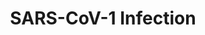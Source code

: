 ---
annotations:
- type: Pathway Ontology
  value: infectious disease pathway
- type: Pathway Ontology
  value: disease pathway
- type: Disease Ontology
  value: severe acute respiratory syndrome
- type: Disease Ontology
  value: viral infectious disease
authors:
- ReactomeTeam
- DeSl
description: The SARS-CoV-1 coronavirus is the causative agent of the outbreak of
  severe acute respiratory syndrome in 2003 that caused 8,098 known cases of the disease
  and 774 deaths. The molecular events involved in viral infection and the response
  of the human host to it have since been studied in detail and are annotated here
  (de Wit et al. 2016; Marra et al. 2003). The SARS-CoV-1 viral infection pathway
  here uses entries listed in the UniProt "Human SARS coronavirus (SARS-CoV) (Severe
  acute respiratory syndrome coronavirus)" taxonomy.<br><br>SARS-CoV-1 infection begins
  with the binding of viral S (spike) protein to cell surface angiotensin converting
  enzyme 2 (ACE2) and endocytosis of the bound virion. Within the endocytic vesicle,
  host proteases mediate cleavage of S protein into S1 and S2 fragments, leading to
  S2-mediated fusion of the viral and host endosome membranes and release of the viral
  capsid into the host cell cytosol. The capsid is uncoated to free the viral genomic
  RNA, whose cap-dependent translation produces polyprotein pp1a and, by means of
  a 1-base frameshift, polyprotein pp1ab. Autoproteolytic cleavage of pp1a and pp1ab
  generates 15 or 16 nonstructural proteins (nsps) with various functions. Importantly,
  the RNA dependent RNA polymerase (RdRP) activity is encoded in nsp12. Nsp3, 4, and
  6 induce rearrangement of the cellular endoplasmic reticulum membrane to form cytosolic
  double membrane vesicles (DMVs) where the viral replication transcription complex
  is assembled and anchored. With viral genomic RNA as a template, viral replicase-transcriptase
  synthesizes a full length negative sense antigenome, which in turn serves as a template
  for the synthesis of new genomic RNA. The replicase-transcriptase can also switch
  template during discontinuous transcription of the genome at transcription regulated
  sequences to produce a nested set of negative-sense subgenomic (sg) RNAs, which
  are used as templates for the synthesis of positive-sense sgRNAs that are translated
  to generate viral proteins. Finally, viral particle assembly occurs in the ER Golgi
  intermediate compartment (ERGIC). Viral M protein provides the scaffold for virion
  morphogenesis (Fung & Liu 2019; Masters 2006).  View original pathway at [http://www.reactome.org/PathwayBrowser/#DIAGRAM=9678108
  Reactome].
last-edited: 2021-01-25
organisms:
- Homo sapiens
redirect_from:
- /index.php/Pathway:WP5020
- /instance/WP5020
schema-jsonld:
- '@context': https://schema.org/
  '@id': https://wikipathways.github.io/pathways/WP5020.html
  '@type': Dataset
  creator:
    '@type': Organization
    name: WikiPathways
  description: The SARS-CoV-1 coronavirus is the causative agent of the outbreak of
    severe acute respiratory syndrome in 2003 that caused 8,098 known cases of the
    disease and 774 deaths. The molecular events involved in viral infection and the
    response of the human host to it have since been studied in detail and are annotated
    here (de Wit et al. 2016; Marra et al. 2003). The SARS-CoV-1 viral infection pathway
    here uses entries listed in the UniProt "Human SARS coronavirus (SARS-CoV) (Severe
    acute respiratory syndrome coronavirus)" taxonomy.<br><br>SARS-CoV-1 infection
    begins with the binding of viral S (spike) protein to cell surface angiotensin
    converting enzyme 2 (ACE2) and endocytosis of the bound virion. Within the endocytic
    vesicle, host proteases mediate cleavage of S protein into S1 and S2 fragments,
    leading to S2-mediated fusion of the viral and host endosome membranes and release
    of the viral capsid into the host cell cytosol. The capsid is uncoated to free
    the viral genomic RNA, whose cap-dependent translation produces polyprotein pp1a
    and, by means of a 1-base frameshift, polyprotein pp1ab. Autoproteolytic cleavage
    of pp1a and pp1ab generates 15 or 16 nonstructural proteins (nsps) with various
    functions. Importantly, the RNA dependent RNA polymerase (RdRP) activity is encoded
    in nsp12. Nsp3, 4, and 6 induce rearrangement of the cellular endoplasmic reticulum
    membrane to form cytosolic double membrane vesicles (DMVs) where the viral replication
    transcription complex is assembled and anchored. With viral genomic RNA as a template,
    viral replicase-transcriptase synthesizes a full length negative sense antigenome,
    which in turn serves as a template for the synthesis of new genomic RNA. The replicase-transcriptase
    can also switch template during discontinuous transcription of the genome at transcription
    regulated sequences to produce a nested set of negative-sense subgenomic (sg)
    RNAs, which are used as templates for the synthesis of positive-sense sgRNAs that
    are translated to generate viral proteins. Finally, viral particle assembly occurs
    in the ER Golgi intermediate compartment (ERGIC). Viral M protein provides the
    scaffold for virion morphogenesis (Fung & Liu 2019; Masters 2006).  View original
    pathway at [http://www.reactome.org/PathwayBrowser/#DIAGRAM=9678108 Reactome].
  keywords:
  - 'NHC '
  - 'UBC(381-456) '
  - 7a:O-glycosyl
  - NAM
  - coronavirus
  - m7G(5')pppAm-SARS-CoV-1 plus strand subgenomic mRNAs
  - VHL
  - 'm7GpppA-mRNA8 '
  - nsp7:nsp8:nsp12:nsp14:nsp10:nsp13:nsp15
  - nsp7:nsp8:nsp12:nsp14:nsp10
  - SUMO1-K62-p-S177-Ncap dimer
  - GALNT1
  - N-glycan nsp3
  - 'mRNA4 minus strand '
  - sialyltransferases
  - gRNA with secondary
  - nsp7:nsp8:nsp12
  - nsp7:nsp8
  - genomic RNA (plus
  - pp1a-nsp10
  - coronavirus genomic
  - glucosidases:ER-alpha glucosidase inhibitors
  - 'mRNA3 minus strand '
  - Ncap
  - pp1ab-nsp3-4
  - 7a:O-glycosyl 3a
  - 'pp1a-nsp6 '
  - 'UBC(77-152) '
  - structure:RTC
  - N
  - 'pp1ab-nsp3 '
  - p-S177,S181,S185,S187,S189,S191,S195,T199,S203,S207-N
  - 3a
  - 'CHMP2A '
  - GSK3B:GSKi
  - nsp9
  - UDP-N-acetyl-alpha-D-glucosamine(2âˆ’)
  - 'm7G(5'')pppAm-capped, polyadenylated SARS-CoV-1 genomic RNA (plus strand) '
  - 'm7G(5'')pppAm-mRNA6 '
  - nsp4
  - 'compound 11r '
  - pp1ab-nsp7
  - 8b:MAP1LC3B
  - 'M '
  - 'pp1a-nsp4 '
  - 'pp1ab-nsp12 '
  - 'pp1ab-nsp3-4 '
  - 'CHMP7 '
  - ESCRT-III
  - CTSL inhibitors
  - 'N-glycan pp1ab-nsp3-4 '
  - 'mRNA6 '
  - m7GpppA-capped
  - nsp10
  - pp1ab-nsp10
  - nascent E
  - 'VHL '
  - TMPRSS2:TMPRSS2
  - gRNA
  - Ub-3xPalmC-E
  - nsp2
  - SUMO-p-Ncap
  - N-glycan nsp4
  - 5'-diphosphate(3âˆ’)
  - RNA (plus strand)
  - RNA:O-glycosyl 3a
  - 'genomic RNA:'
  - N-glycan E
  - 'PARP10 '
  - 'PRKCSH '
  - GSK3B
  - PARPs
  - 'UBC(1-76) '
  - structure:RTC:nascent RNA minus strand
  - 'Host Derived Lipid Bilayer Membrane '
  - 'm7G(5'')pppAm-mRNA9 '
  - Pi
  - pp1a-nsp7
  - 'mRNA2 '
  - 'CHMP3 '
  - 8b
  - 'S1:S2:M:E:'
  - encapsidated SARS
  - 'm7G(5'')pppAm-mRNA2 '
  - 'MOGS '
  - nsp5
  - 'MAP1LC3B '
  - nsp7
  - 'mRNA2 minus strand '
  - 'm7G(5'')pppAm-mRNA7 '
  - trimer
  - mRNAs
  - with
  - 'PARP9 '
  - 'mRNA4 '
  - Î±-Ketoamides
  - pp1a
  - 'm7GpppA-mRNA5 '
  - 'ST3GAL2 '
  - 'PARP14 '
  - CQ, HCQ
  - nucleotide
  - nsp7:nsp8:nsp12:nsp14:nsp10:nsp13
  - H+
  - 'S1:S2:M:E:encapsidated SARS coronavirus genomic RNA: 7a:O-glycosyl 3a tetramer'
  - 'pp1ab-nsp4 '
  - 5'-diphosphate(3-)
  - 'CHMP6 '
  - 3a tetramer
  - 'pp1ab-nsp13 '
  - 'Li<sup>+</sup> '
  - ADPr-p-S177-Ncap
  - 'CHMP4A '
  - nsp8
  - Ub
  - dimer:SARS
  - RNA:7a:O-glycosyl
  - S-adenosyl-L-methionine
  - 'CHMP2B '
  - 'CQ2+ '
  - 'UBC(229-304) '
  - m7G(5')pppAm-capped,
  - 'UBA52(1-76) '
  - 'glycosylated-ACE2 '
  - 'mefloquine '
  - CANX
  - nsp3
  - nsp6
  - 'm7G(5'')pppAm-capped,polyadenylated mRNA7 '
  - S-adenosyl-L-homocysteine
  - nsp1-4
  - 'N-glycan M '
  - '8b '
  - 'teicoplanin '
  - inhibitors
  - pp1ab-nsp1-4
  - 'N-glycan pp1a-nsp3-4 '
  - pp1ab
  - m7G(5')pppAm-capped,polyadenylated mRNA4
  - 'm7G(5'')pppAm-capped,polyadenylated mRNA2 '
  - m7G(5')pppAm-capped,polyadenylated-mRNA9
  - complement (minus
  - M
  - primer:RTC
  - '1-deoxynojirimycin '
  - PPi
  - glycosylated-ACE2
  - 'm7G(5'')pppAm-capped,polyadenylated mRNA8 '
  - 'm7G(5'')pppAm-capped SARS-CoV-1 genomic RNA complement (minus strand) '
  - N-glycan-PALM-Spike
  - pp1ab-nsp16
  - polyadenylated
  - 'CHMP4B '
  - SARS
  - nsp8:MAP1LC3B
  - GTP
  - TMPRSS2 inhibitors
  - 'HCQ '
  - 'pp1ab-nsp16 '
  - 'CTSL(292-333) '
  - nascent Spike
  - 'pp1a-nsp3 '
  - NMP
  - 'UBC(457-532) '
  - 'trimmed N-glycan-PALM-Spike '
  - strand subgenomic
  - m7G(5')pppAm-capped,polyadenylated mRNA5
  - SARS-CoV-1 minus
  - ER-alpha-glucosidase
  - 'UBC(609-684) '
  - RNA
  - glycosylated-ACE2:ACE2 inhibitors
  - (plus strand)
  - 'SUMO1-C93-UBE2I '
  - 'CHMP4C '
  - RTC
  - pp1a-nsp5
  - 'ST3GAL1 '
  - 'complex N-glycan-PALM-Spike S1 Fragment '
  - 'RB1 '
  - pp1a-nsp6
  - nsp1
  - 'complex N-glycan-PALM-Spike '
  - trimmed unfolded
  - SARS-CoV-1 gRNA:RTC
  - pp1ab-nsp14
  - N-glycan Spike
  - UDP-GalNAc
  - 'GSK3B '
  - RB1
  - N-glycan nsp3-4
  - TMPRSS2
  - structure
  - N-glycan
  - m7GpppA-SARS-CoV-1
  - pp1ab-nsp12
  - 'RNA primer '
  - 'mRNA5 '
  - 'm7GpppA-mRNA9 '
  - 'pp1ab-nsp2 '
  - 'ST6GALNAC2 '
  - 'UBE2I-G97-SUMO1 '
  - 'PARP4 '
  - SUMO-p-Ncap dimer
  - pp1a dimer
  - SARS-CoV-1 genomic
  - m7G(5')pppAm-capped,polyadenylated mRNA2
  - 'ST3GAL3 '
  - 'mRNA7 minus strand '
  - 3CLp
  - SARS coronavirus
  - 'm7GpppA-mRNA6 '
  - nsp3:nsp4:nsp6
  - ER
  - 'pp1ab-nsp15 '
  - 'UVRAG '
  - 'complex N-glycan-PALM-Spike S2 Fragment '
  - 'pp1a-nsp10 '
  - M lattice
  - RNA complement
  - SARS-CoV-1
  - 'DDX5 '
  - CMP-Neu5Ac
  - 'pp1a-nsp8 '
  - S3:M:E:encapsidated
  - 'RNA:'
  - 'TMPRSS2 '
  - 'PIK3C3 '
  - RNA minus strand
  - 3xPalmC-E
  - 'pp1a-nsp9 '
  - p-S177-Ncap
  - 'mRNA5 minus strand '
  - 'm7G(5'')pppAm-capped,polyadenylated mRNA4 '
  - 'm7GpppA-mRNA4 '
  - 'N-glycan pp1ab-nsp3 '
  - ER-alpha
  - pp1a-nsp11
  - nsp3:nsp4
  - pp1ab-nsp5
  - 'PARP8 '
  - GSKi
  - nsp10:nsp14
  - nascent M
  - RNA minus
  - m7G(5')pppAm-capped
  - 'ZCRB1 '
  - plus strand
  - 'm7G(5'')pppAm-capped,polyadenylated-mRNA9 '
  - CQ2+, HCQ2+
  - pp1ab-nsp9
  - nsp15 hexamer
  - 'PARP16 '
  - tetramer
  - 'ST6GALNAC3 '
  - 'pp1a-nsp3-4 '
  - '7a '
  - GalNAc-O-3a
  - 'BECN1 '
  - palmitoyl-CoA
  - ACE2
  - strand):RTC:RTC
  - genomic
  - pp1ab-nsp6
  - UVRAG complex
  - Cathepsin L1
  - 'pp1a-nsp2 '
  - gRNA:RTC:RNA primer
  - MAP1LC3B
  - pp1a-nsp8
  - 7a
  - SARS-CoV-1 plus
  - trimmed N-glycan
  - 'N-glycan pp1ab-nsp4 '
  - 'UBB(77-152) '
  - ATP
  - NAD+
  - 9b
  - SARS-CoV-1 gRNA
  - 'mRNA8 minus strand '
  - 'm7GpppA-mRNA7 '
  - VCP
  - 'mRNA6 minus strand '
  - 'UBC(153-228) '
  - 'UBB(153-228) '
  - trimmed
  - ZCRB1:SARS-CoV-1
  - 'm7G(5'')pppAm-mRNA3 '
  - 'CTSL(114-288) '
  - 'UBC(533-608) '
  - 'mRNA3 '
  - 3a:membranous
  - 'SARS-CoV-1 genomic RNA (plus strand) '
  - 'ST3GAL4 '
  - 'pp1ab-nsp6 '
  - ADP
  - 'GANAB '
  - complex
  - 'SARS coronavirus nascent genomic RNA complement (minus strand) with mismatched
    3'' nucleotide '
  - CTSL:CTSL inhibitors
  - 'pp1a-nsp7 '
  - 'm7G(5'')pppAm-capped,polyadenylated mRNA3 '
  - 'pp1a-nsp1-4 '
  - beta-D-glucose
  - 'O-glycosyl 3a '
  - UDP
  - alpha-glucosidases
  - 'm7G(5'')pppAm-mRNA5 '
  - lattice:E
  - 3CLp dimer
  - 'pp1a-nsp1 '
  - m7G(5')pppAm-capped,polyadenylated mRNA3
  - 'pp1ab-nsp9 '
  - 'm7GpppA-mRNA2 '
  - 'pp1ab-nsp8 '
  - 'pp1ab-nsp1 '
  - 'pp1ab-nsp14 '
  - 'mRNA8 '
  - gRNA:RTC:nascent
  - nsp13:DDX5
  - 'PIK3R4 '
  - strand)
  - pentamer
  - subgenomic mRNAs
  - MGAT1
  - ACE2 inhibitors
  - dimer:Î±-Ketoamides
  - 'ST6GALNAC4 '
  - 'm7G(5'')pppAm-capped,polyadenylated mRNA5 '
  - 'pp1ab-nsp10 '
  - SUMO1:C93-UBE2I
  - 'pp1a '
  - 'm7GpppA-capped SARS-CoV-1 genomic RNA (plus strand) '
  - CoA-SH
  - secondary
  - UBE2I
  - 'pp1ab-nsp5 '
  - ZCRB1
  - 'N-glycan pp1a-nsp3 '
  - Bilayer Membrane
  - pp1ab-nsp13
  - 'SARS-CoV-1 nascent genomic RNA complement (minus strand) '
  - O-glycosyl 3a
  - 'RPS27A(1-76) '
  - 'N-glycan pp1a-nsp4 '
  - 'PARP6 '
  - strand:RTC
  - nsp9 dimer
  - 'SUMO1-K62-ADPr-p-S177-Ncap '
  - N-glycan M
  - pp1a-nsp9
  - protein:encapsidated SARS coronavirus genomic RNA
  - GSK3
  - DDX5
  - a nucleotide sugar
  - NTP
  - nucleotide-sugar
  - nsp3-4
  - pp1ab-nsp15
  - 'mRNA9 minus strand '
  - 'UBB(1-76) '
  - 'ST6GAL1 '
  - with mismatched
  - 'm7G(5'')pppAm-mRNA8 '
  - 'camostat '
  - RTC inhibitors
  - Host Derived Lipid
  - strand):RTC
  - Spike
  - (minus strand)
  - gRNA:RTC:RNA
  - pp1a-nsp6-11
  - 'Ub-3xPalmC-E '
  - nucleoside
  - nsp16:VHL
  - H2O
  - tetramer:glycosylated-ACE2
  - pp1a-nsp1-4
  - 'cepharanthine '
  - pp1ab-nsp8
  - SUMO1-K62-ADPr-p-S177-Ncap
  - 'UBC(305-380) '
  - nsp15:RB1
  - 'pp1ab-nsp7 '
  - 'mRNA7 '
  - 'm7G(5'')pppAm-capped,polyadenylated mRNA6 '
  - 'm7GpppA-mRNA3 '
  - nsp16:nsp10
  - 'mRNA9 '
  - 'GSK3A '
  - 'pp1a-nsp5 '
  - CMP
  - 'pp1ab-nsp1-4 '
  - 'm7G(5'')pppAm-mRNA4 '
  license: CC0
  name: SARS-CoV-1 Infection
seo: CreativeWork
title: SARS-CoV-1 Infection
wpid: WP5020
---